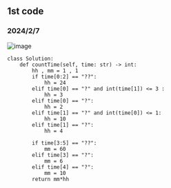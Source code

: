 ## 1st code
### 2024/2/7
![image](https://github.com/PhoenixCHW/My_leetcode/assets/39382795/c8ff6ce3-f074-4901-9430-c078f1f08f64)

```python3
class Solution:
    def countTime(self, time: str) -> int:
        hh , mm = 1 , 1
        if time[0:2] == "??":
            hh = 24
        elif time[0] == "?" and int(time[1]) <= 3 :
            hh = 3
        elif time[0] == "?":
            hh = 2
        elif time[1] == "?" and int(time[0]) <= 1:
            hh = 10
        elif time[1] == "?":
            hh = 4
        
        if time[3:5] == "??":
            mm = 60
        elif time[3] == "?":
            mm = 6
        elif time[4] == "?":
            mm = 10
        return mm*hh

```
